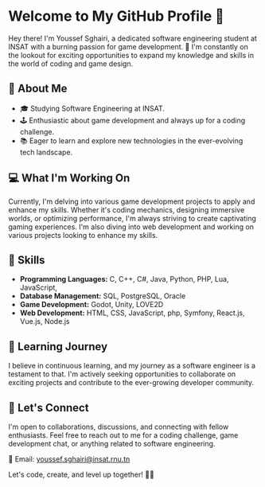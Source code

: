 # Welcome to My GitHub Profile 👋

Hey there! I'm Youssef Sghairi, a dedicated software engineering student at INSAT with a burning passion for game development. 🚀 I'm constantly on the lookout for exciting opportunities to expand my knowledge and skills in the world of coding and game design.

## 🌟 About Me

- 🎓 Studying Software Engineering at INSAT.
- 🕹️ Enthusiastic about game development and always up for a coding challenge.
- 📚 Eager to learn and explore new technologies in the ever-evolving tech landscape.

## 💻 What I'm Working On

Currently, I'm delving into various game development projects to apply and enhance my skills. Whether it's coding mechanics, designing immersive worlds, or optimizing performance, I'm always striving to create captivating gaming experiences.
I'm also diving into web development and working on various projects looking to enhance my skills.

## 🚀 Skills

- **Programming Languages:** C, C++, C#, Java, Python, PHP, Lua, JavaScript, 
- **Database Management:** SQL, PostgreSQL, Oracle
- **Game Development:** Godot, Unity, LOVE2D 
- **Web Development:** HTML, CSS, JavaScript, php, Symfony, React.js, Vue.js, Node.js

## 🌱 Learning Journey

I believe in continuous learning, and my journey as a software engineer is a testament to that. I'm actively seeking opportunities to collaborate on exciting projects and contribute to the ever-growing developer community.

## 🤝 Let's Connect

I'm open to collaborations, discussions, and connecting with fellow enthusiasts. Feel free to reach out to me for a coding challenge, game development chat, or anything related to software engineering.

📧 Email: youssef.sghairi@insat.rnu.tn

Let's code, create, and level up together! 🚀✨
